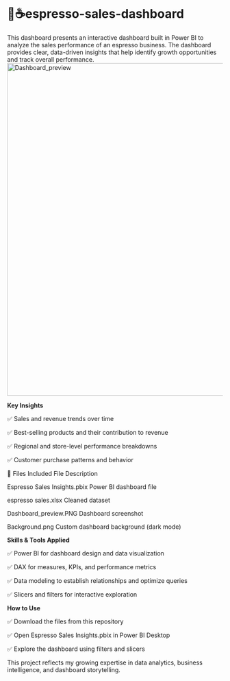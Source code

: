 # 🧋☕espresso-sales-dashboard
This dashboard presents an interactive dashboard built in Power BI to analyze the sales performance of an espresso business. The dashboard provides clear, data-driven insights that help identify growth opportunities and track overall performance.
<img width="1376" height="776" alt="Dashboard_preview" src="https://github.com/user-attachments/assets/4ca819b3-2f6b-48ab-bf96-4922820d9809" />

**Key Insights**

✅ Sales and revenue trends over time

✅ Best-selling products and their contribution to revenue

✅ Regional and store-level performance breakdowns

✅ Customer purchase patterns and behavior



📁 Files Included
File	                               Description

Espresso Sales Insights.pbix	        Power BI dashboard file

espresso sales.xlsx	                  Cleaned dataset

Dashboard_preview.PNG	                Dashboard screenshot

Background.png	                      Custom dashboard background (dark mode)



**Skills & Tools Applied**

✅ Power BI for dashboard design and data visualization

✅ DAX for measures, KPIs, and performance metrics

✅ Data modeling to establish relationships and optimize queries

✅ Slicers and filters for interactive exploration



**How to Use**

✅ Download the files from this repository

✅ Open Espresso Sales Insights.pbix in Power BI Desktop

✅ Explore the dashboard using filters and slicers

This project reflects my growing expertise in data analytics, business intelligence, and dashboard storytelling.
